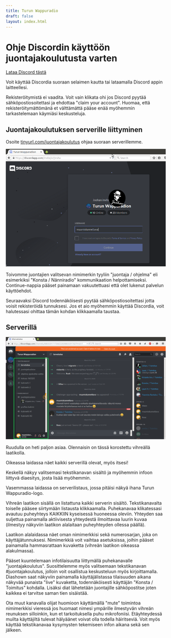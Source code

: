 ```yaml
---
title: Turun Wappuradio
draft: false
layout: index.html
---
```


# Ohje Discordin käyttöön juontajakoulutusta varten

[Lataa Discord tästä](https://discordapp.com/)

Voit käyttää Discordia suoraan selaimen kautta tai lataamalla Discord appin laitteellesi.

Rekisteröitymistä ei vaadita. Voit vain klikata ohi jos Discord pyytää sähköpostiosoitettasi ja ehdottaa "claim your 
account". Huomaa, että rekisteröitymättömänä et välttämättä pääse enää myöhemmin tarkastelemaan käymiäsi keskusteluja.

## Juontajakoulutuksen serverille liittyminen

Osoite [tinyurl.com/juontajakoulutus](https://tinyurl.com/juontajakoulutus) ohjaa suoraan serverillemme.

<div class="ScreenshotContainer">
  <img alt="Kuva kirjautumisesta" src="kirjautuminen.png" />
</div>

Toivomme juontajien valitsevan nimimerkin tyyliin "juontaja / ohjelma" eli esimerkiksi "Konsta / Nänniradio" 
kommunikaation helpottamiseksi. Continue-nappia pääset painamaan vakuutettuasi että olet lukenut palvelun käyttöehdot.

Seuraavaksi Discord todennäköisesti pyytää sähköpostiosoitettasi jotta voisit rekisteröidä tunnuksesi. Jos et aio 
myöhemmin käyttää Discordia, voit halutessasi ohittaa tämän kohdan klikkaamalla taustaa.

## Serverillä

<div class="ScreenshotContainer">
  <img alt="Kuva serveriruudusta" src="serveri.png" />
</div>

Ruudulla on heti paljon asiaa. Olennaisin on tässä korostettu vihreällä laatikolla.

Oikeassa laidassa näet kaikki serverillä olevat, myös itsesi!

Keskellä näkyy valitsemasi tekstikanavan sisältö ja myöhemmin infoon liittyvä diaesitys, josta lisää myöhemmin.

Vasemmassa laidassa on serverilistaus, jossa pitäisi näkyä ihana Turun Wappuradio-logo.

Vihreän laatikon sisällä on listattuna kaikki serverin sisältö. Tekstikanavalta toiselle pääsee siirtymään listausta 
klikkaamalla. Puhekanavaa klikatessasi avautuu puheyhteys KAIKKIIN kyseisessä huoneessa oleviin. Yhteyden saa suljettua
painamalla aktiivisesta yhteydestä ilmoittavaa luurin kuvaa (ilmestyy näkyviin laatikon alalaitaan puheyhteyden ollessa
päällä).

Laatikon alalaidassa näet oman nimimerkkisi sekä numerosarjan, joka on käyttäjätunnuksesi. Nimimerkkiä voit vaihtaa 
asetuksissa, joihin pääset painamalla hammasrattaan kuvaketta (vihreän laatikon oikeassa alakulmassa).

Pääset kuuntelemaan infotilaisuutta liittymällä puhekanavalle "juontajakoulutus". Suosittelemme myös valitsemaan 
tekstikanavan #juontajakoulutus, jolloin voit osallistua keskusteluun myös kirjoittamalla. Diashown saat näkyviin 
painamalla käyttäjälistassa tilaisuuden aikana näkyvää punaista "live" kuvaketta, todennäköisesti käyttäjän "Konsta 
/ Toimitus" kohdalla. Lisäksi diat lähetetään juontajille sähköpostitse joten kaikkea ei tarvitse saman tien sisäistää.

Ota muut kanavalla olijat huomioon käyttämällä "mute" toimintoa nimimerkkisi vieressä jos huomaat nimesi ympärille 
ilmestyvän vihreän reunuksen silloinkin, kun et tarkoituksella puhu mikrofoniisi. Etäyhteydessä muilta käyttäjiltä 
tulevat hälyäänet voivat olla todella häiritseviä. Voit myös käyttää tekstikanavaa kysymysten tekemiseen infon aikana 
sekä sen jälkeen.